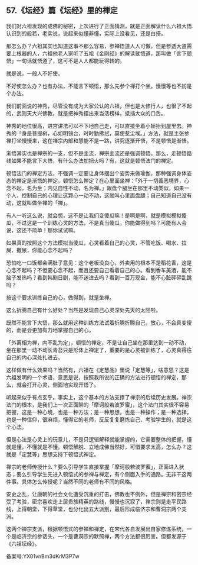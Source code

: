 ## 57.《坛经》篇《坛经》里的禅定
我们对六祖发现的成佛的秘密，上次进行了正面猜测，就是正面解读什么六祖大悟认识到的般若，老实说，说起来似懂非懂，实际上没看见，还是白搭。


那怎么办？六祖其实也知道这事不那么容易，参禅悟道人人可做，但是参透大道需要上根器的人，六祖他老人家听了五祖《金刚经》的解读就悟道，那叫做「言下顿悟」一句话就悟道了，这可不是人人都能玩得转的。


就是说，一般人不好使。


不好使怎么办？也有办法，不能言下顿悟，那么先参个禅打个坐，慢慢等也不妨是个办法。


我们前面说的神秀，尽管没有成为大家公认的六祖，但也是大修行人，也很了不起的，武则天大兴佛教，就是把神秀摆出来当活榜样，抵挡大众的口舌。


神秀的地位很高，进宫讲法可以不下地自己走，可以直接坐着小娇抬到屋里去。神秀的「身是菩提树，心如明镜台，时时勤拂拭，莫使惹尘埃。」方法，就是主张参禅打坐慢慢来，这在禅宗内部和慧能不是一路，讲究逐渐开悟，不是顿悟是渐悟。


渐悟其实也是禅宗的一支，但不是主流，禅宗主流还是强调顿悟。那么，走顿悟路线如果不能言下大悟，有什么办法加把火吗？有，这就是顿悟法门的禅定。


顿悟法门的禅定方法，不强调一定要让身体摆出个姿势来做瑜伽，那种强调身体姿态的禅定是渐悟的禅定。顿悟怎么禅定？在心里面坐禅：「外于一切善恶境界，心念不起，名为坐；内见自性不动，名为禅。」跟盘个腿坐在那里不动类似，如果一个人，控制自己的心理让这颗心一动不动，这就叫心里面盘腿；自己知道自己没有动，这就叫做坐禅的「禅」。


有人一听这么说，就会想，这不是让我们变傻瓜嘛！是啊是啊，就是模拟模拟傻瓜，不过这是一个训练心灵的方法，不是真当傻瓜，你能做得到吗？可能有人会说，这还不简单！那你试试嘛。


如果真的按照这个方法模拟当傻瓜，心灵看着自己的心灵，不管吃饭、喝水、拉屎、撒尿，你能心念不起吗？


恐怕吃一口饭都会满肚子意见：这个老板没良心，外卖用的根本不是稻花香，这是心念不起吗？不但要心念不起，而且还要自己看着自己的心。看到香车美酒，能不脑子发热吗？看到韩剧日剧，能不迷进去吗？看到一百万现金，能不心脏砰砰乱跳吗？


按这个要求训练自己的心，做得到，就是坐禅。


这么折腾自己有什么好处？当然是发现自己心灵深处先天的太阳啦。


既然不能言下大悟，那么就用这种训练方法试着折腾折腾自己，放心，不会真变傻的，而是会更加有力地掌握自己的心。


「外离相为禅，内不乱为定」，顿悟的禅定，不是让自己坐在那里达到一动不动，坐在那里一动不动长青苔只是形体上禅定了，重要的是心灵被训练了，心灵真得往自己的内心深处扎进去。


这样做有什么效果吗？当然有，六祖在《定慧品》里说「定慧等」，啥意思？这是六祖发明的一个术语，意思是说，按照我所说的正确的方法进行顿悟的禅定，那么，就会打开心灵，侧面地实现开悟了。


听起来似乎有点玄乎。事实上，这个基本的方法支撑了禅宗的后续历史发展。禅宗法门的根本，是我们上一次正面聊的「摩诃般若波罗蜜」，这个法门其实很不容易把握，这是一种心境，也是一种方法；是一种思想，也是一种操作；是一种选择，也是一种信仰，很麻烦，懂得它的老师，反反复复磨炼自己、考验学生的，就是这个心法。


但是心法是心灵上的玩意儿，不是只逻辑解释就能掌握的，它需要整体的把握，懂就是懂，不懂就是不懂。顿悟解脱、立地成佛当然好，可惜要求太高，怎么办？这就是「定慧等」思想支持下顿悟式禅定。


禅宗的老师传授什么？要么引导学生直接掌握「摩诃般若波罗蜜」，正面进入状态；要么引导学生先进入顿悟式的参禅与禅定，有个侧面入手的通路。无非干这两件事。具体怎么传授呢？当然不同的老师有不同的风格。


安史之乱，让唐朝的社会文化遭受沉重的打击，佛教也不例外，但是禅宗和密宗经受了考验，密宗喜欢走上层贵族精英的路线，慢慢也沉寂了，禅宗则是走平民路线，上得朝堂，下得草堂，也分化出五大派别，最后形成临济宗和曹洞宗两个支派。


这两个禅宗支派，根据顿悟式的参禅和禅定，在宋代各自发展出自家修炼系统，一个是临济宗的参话头，一个是曹洞宗的默照禅，两个方法都很厉害。但都发源于《六祖坛经》。


备案号:YX01vnBm3dKrM3P7w

